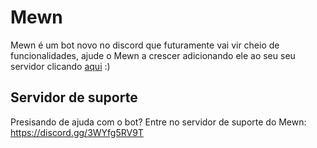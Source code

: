 # Mewn

Mewn é um bot novo no discord que futuramente vai vir cheio de funcionalidades, ajude o Mewn a crescer adicionando ele ao seu seu servidor clicando [aqui](https://discord.com/oauth2/authorize?client_id=1049428107150512148&scope=bot&permissions=132875558974) :)
## Servidor de suporte 
Presisando de ajuda com o bot? Entre no servidor de suporte do Mewn: https://discord.gg/3WYfg5RV9T
